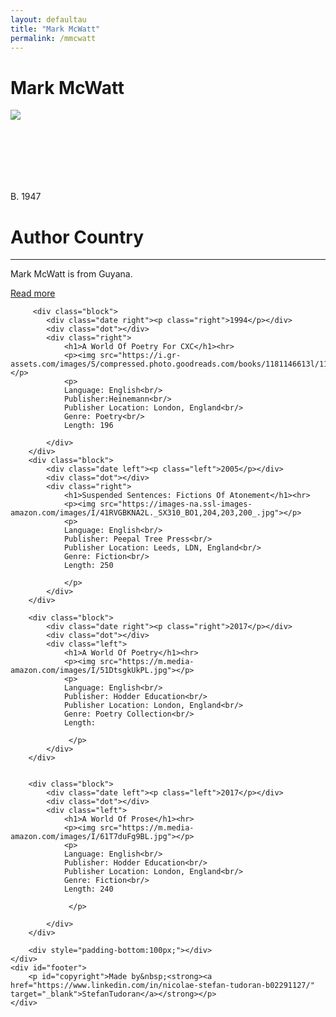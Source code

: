 ```yaml
---
layout: defaultau
title: "Mark McWatt"
permalink: /mmcwatt
---
```

<!-- partial:index.partial.html -->
<div class="content">
    <h1> Mark McWatt</h1>
    <div class="quote">
        <div><img src="https://www.bimlitfest.org/sites/default/files/styles/author_home/public/images/authors/markus_x.jpg?itok=O-6cX_Pl" class="logo"></div>
    </div>
    <div class="timeline">
        <div style="padding-bottom:100px;"></div>
        <div class="block">
            <div class="date right"><p class="right"> B. 1947  </p></div>
            <div class="dot"></div>
            <div class="left first">
                <h1>Author Country</h1><hr>
            <p> Mark McWatt is from Guyana.</p>
                <a href="https://en.wikipedia.org/wiki/Mark_McWatt" target="_blank">Read more</a>
            </div>
        </div>

         <div class="block">
            <div class="date right"><p class="right">1994</p></div>
            <div class="dot"></div>
            <div class="right">
                <h1>A World Of Poetry For CXC</h1><hr>
                <p><img src="https://i.gr-assets.com/images/S/compressed.photo.goodreads.com/books/1181146613l/1118761._SY475_.jpg"></p>
                <p>
                Language: English<br/>
                Publisher:Heinemann<br/>
                Publisher Location: London, England<br/>
                Genre: Poetry<br/>
                Length: 196
                    
            </div>
        </div>
        <div class="block">
            <div class="date left"><p class="left">2005</p></div>
            <div class="dot"></div>
            <div class="right">
                <h1>Suspended Sentences: Fictions Of Atonement</h1><hr>
                <p><img src="https://images-na.ssl-images-amazon.com/images/I/41RVGBKNA2L._SX310_BO1,204,203,200_.jpg"></p>
                <p>
                Language: English<br/>
                Publisher: Peepal Tree Press<br/>
                Publisher Location: Leeds, LDN, England<br/>
                Genre: Fiction<br/>
                Length: 250

                </p>
            </div>
        </div>

        <div class="block">
            <div class="date right"><p class="right">2017</p></div>
            <div class="dot"></div>
            <div class="left">
                <h1>A World Of Poetry</h1><hr>
                <p><img src="https://m.media-amazon.com/images/I/51DtsgkUkPL.jpg"></p>
                <p>
                Language: English<br/>
                Publisher: Hodder Education<br/>
                Publisher Location: London, England<br/>
                Genre: Poetry Collection<br/>
                Length: 
   
                 </p>
            </div>
        </div>

 
        <div class="block">
            <div class="date left"><p class="left">2017</p></div>
            <div class="dot"></div>
            <div class="left">
                <h1>A World Of Prose</h1><hr>
                <p><img src="https://m.media-amazon.com/images/I/61T7duFg9BL.jpg"></p>
                <p>
                Language: English<br/>
                Publisher: Hodder Education<br/>
                Publisher Location: London, England<br/>
                Genre: Fiction<br/>
                Length: 240

                 </p>

            </div>
        </div>

        <div style="padding-bottom:100px;"></div>
    </div>
    <div id="footer">
        <p id="copyright">Made by&nbsp;<strong><a href="https://www.linkedin.com/in/nicolae-stefan-tudoran-b02291127/" target="_blank">StefanTudoran</a></strong></p>
    </div>
</div>
<!-- partial -->
  <script src='https://cdnjs.cloudflare.com/ajax/libs/jquery/3.1.1/jquery.min.js'></script><script  src="assets/js/authorscript.js"></script>
